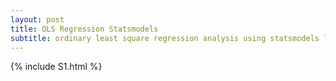```yaml
---
layout: post
title: OLS Regression Statsmodels
subtitle: ordinary least square regression analysis using statsmodels library
---
```



{% include S1.html %}

